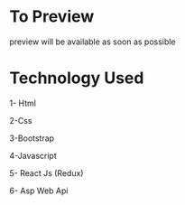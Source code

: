 # To Preview 
preview will be available as soon as possible

# Technology Used

1- Html 

2-Css

3-Bootstrap

4-Javascript

5- React Js (Redux)

6- Asp Web Api 


